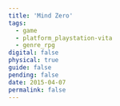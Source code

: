 ```yaml
---
title: 'Mind Zero'
tags:
  - game
  - platform_playstation-vita
  - genre_rpg
digital: false
physical: true
guide: false
pending: false
date: 2015-04-07
permalink: false
---
```

